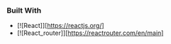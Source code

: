 ### Built With

- [![React]][https://reactjs.org/]
- [![React_router]][https://reactrouter.com/en/main]
